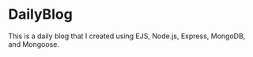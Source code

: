 # DailyBlog
This is a daily blog that I created using EJS, Node.js, Express, MongoDB, and Mongoose.
